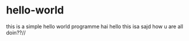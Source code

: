 # hello-world
this is a simple hello world programme
hai hello this isa sajd 
how u are all doin??//
